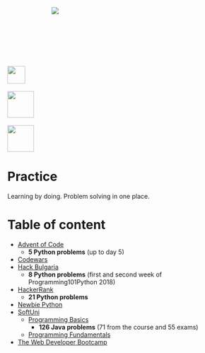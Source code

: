 ﻿﻿﻿﻿﻿﻿<div style="margin: 100px 100px 100px 100px"><a>    <img src="https://www.codewars.com/users/skilldeliver/badges/large" align="center"></a></div><br /><div><a href="https://www.hackerrank.com/skilldeliver">    <img height=40 src="https://www.hackerrank.com/wp-content/uploads/2018/08/hackerrank_logo.png" align="center"></a></div><br /><div><a href="https://softuni.bg/users/profile/show/skilldeliver">    <img height=60 src="https://softuni.bg/content/images/svg-logos/software-university-logo.svg" align="center" ></a></div><br /><div><a href="https://computerscience.nbu.bg/en/">    <img height=60 src="https://i.imgur.com/HzwXEBk.png" align="center" ></a></div>        # PracticeLearning by doing.  Problem solving in one place.# Table of content* [Advent of Code](https://github.com/skilldeliver/Skillreceiving/tree/master/Advent%20of%20Code)    * **5 Python problems** (up to day 5)* [Codewars](https://github.com/skilldeliver/Skillreceiving/tree/master/Codewars)* [Hack Bulgaria](https://github.com/skilldeliver/Skillreceiving/tree/master/Hack%20Bulgaria)    * **8 Python problems** (first and second week of Programming101Python 2018)* [HackerRank](https://github.com/skilldeliver/Skillreceiving/tree/master/HackerRank)    * **21 Python problems*** [Newbie Python](https://github.com/skilldeliver/Skillreceiving/tree/master/Newbie-Python)* [SoftUni](https://github.com/skilldeliver/Skillreceiving/tree/master/SoftUni)    * [Programming Basics](https://github.com/skilldeliver/Skillreceiving/tree/master/SoftUni/Programming%20Basics)        * **126 Java problems** (71 from the course and 55 exams)    * [Programming Fundamentals](https://github.com/skilldeliver/Skillreceiving/tree/master/SoftUni/Programming%20Fundamentals)* [The Web Developer Bootcamp](https://github.com/skilldeliver/Skillreceiving/tree/master/The%20Web%20Developer%20Bootcamp%20(Udemy))
